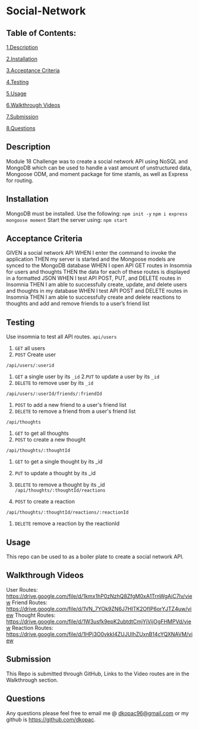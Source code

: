 # Social-Network

## Table of Contents:
[1.Description](#Description)

[2.Installation](#Installation)

[3.Acceptance Criteria](#Acceptance-Criteria)

[4.Testing](#Testing)

[5.Usage](#Usage)

[6.Walkthrough Videos](#Walkthrough-Videos)

[7.Submission](#Submission)

[8.Questions](#Qustions)


## Description
Module 18 Challenge was to create a social network API using NoSQL and MongoDB which can be used to handle a vast amount of unstructured data, Mongoose ODM, and moment package for time stamls, as well as Express for routing.

## Installation
MongoDB must be installed.
Use the following:
```npm init -y```
```npm i express mongoose moment```
Start the server using:
```npm start```

## Acceptance Criteria
GIVEN a social network API
WHEN I enter the command to invoke the application
THEN my server is started and the Mongoose models are synced to the MongoDB database
WHEN I open API GET routes in Insomnia for users and thoughts
THEN the data for each of these routes is displayed in a formatted JSON
WHEN I test API POST, PUT, and DELETE routes in Insomnia
THEN I am able to successfully create, update, and delete users and thoughts in my database
WHEN I test API POST and DELETE routes in Insomnia
THEN I am able to successfully create and delete reactions to thoughts and add and remove friends to a user’s friend list

## Testing
Use insomnia to test all API routes.
```api/users```

1. ```GET``` all users
2. ```POST``` Create user

```/api/users/:userid```

1. ```GET``` a single user by its ```_id```
2.```PUT``` to update a user by its ```_id```
3. ```DELETE``` to remove user by its ```_id```

```/api/users/:userId/friends/:friendId```

1. ```POST``` to add a new friend to a user's friend list
2. ```DELETE``` to remove a friend from a user's friend list

```/api/thoughts```

1. ```GET``` to get all thoughts
2. ```POST``` to create a new thought

```/api/thoughts/:thoughtId```

1. ```GET``` to get a single thought by its _id
2. ```PUT``` to update a thought by its _id
3. ```DELETE``` to remove a thought by its _id
```/api/thoughts/:thoughtId/reactions```

1. ```POST``` to create a reaction

```/api/thoughts/:thoughtId/reactions/:reactionId```

1. ```DELETE``` remove a reaction by the reactionId

## Usage
This repo can be used to as a boiler plate to create a social network API.

## Walkthrough Videos
User Routes: https://drive.google.com/file/d/1kmx1hP0zNzhQ8ZfgM0xA1TrnWgAiC7lv/view 
Friend Routes: https://drive.google.com/file/d/1VN_7YOk9ZN6J7HITK2OfIP6orYJTZ4uw/view
Thought Routes: https://drive.google.com/file/d/1W3usfk9epK2ubtdtCmjYjVijOgFHMPVd/view
Reaction Routes: https://drive.google.com/file/d/1HPj3O0vkkI4ZUJUIhZUxnB14cYQXNAVM/view

## Submission
This Repo is submitted through GitHub, Links to the Video routes are in the Walkthrough section.

## Questions
Any questions please feel free to email me @ dkopac96@gmail.com or my github is https://github.com/dkopac.